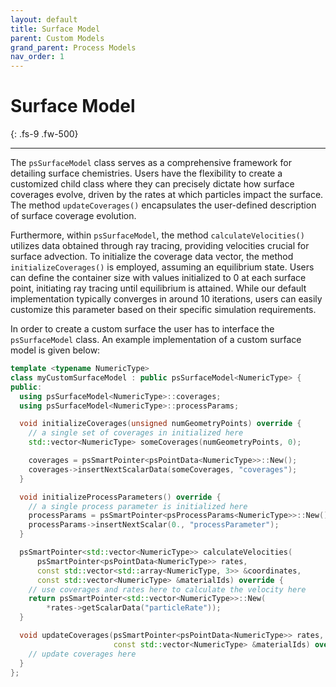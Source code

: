 ```yaml
---
layout: default
title: Surface Model
parent: Custom Models
grand_parent: Process Models
nav_order: 1
---
```


# Surface Model
{: .fs-9 .fw-500}

---

The `psSurfaceModel` class serves as a comprehensive framework for detailing surface chemistries. Users have the flexibility to create a customized child class where they can precisely dictate how surface coverages evolve, driven by the rates at which particles impact the surface. The method `updateCoverages()` encapsulates the user-defined description of surface coverage evolution.

Furthermore, within `psSurfaceModel`, the method `calculateVelocities()` utilizes data obtained through ray tracing, providing velocities crucial for surface advection. To initialize the coverage data vector, the method `initializeCoverages()` is employed, assuming an equilibrium state. Users can define the container size with values initialized to $0$ at each surface point, initiating ray tracing until equilibrium is attained. While our default implementation typically converges in around $10$ iterations, users can easily customize this parameter based on their specific simulation requirements.

In order to create a custom surface the user has to interface the `psSurfaceModel` class. An example implementation of a custom surface model is given below:
```c++
template <typename NumericType>
class myCustomSurfaceModel : public psSurfaceModel<NumericType> {
public:
  using psSurfaceModel<NumericType>::coverages;
  using psSurfaceModel<NumericType>::processParams;

  void initializeCoverages(unsigned numGeometryPoints) override {
    // a single set of coverages in initialized here
    std::vector<NumericType> someCoverages(numGeometryPoints, 0);

    coverages = psSmartPointer<psPointData<NumericType>>::New();
    coverages->insertNextScalarData(someCoverages, "coverages");
  }

  void initializeProcessParameters() override {
    // a single process parameter is initialized here
    processParams = psSmartPointer<psProcessParams<NumericType>>::New();
    processParams->insertNextScalar(0., "processParameter");
  }

  psSmartPointer<std::vector<NumericType>> calculateVelocities(
      psSmartPointer<psPointData<NumericType>> rates,
      const std::vector<std::array<NumericType, 3>> &coordinates,
      const std::vector<NumericType> &materialIds) override {
    // use coverages and rates here to calculate the velocity here
    return psSmartPointer<std::vector<NumericType>>::New(
        *rates->getScalarData("particleRate"));
  }

  void updateCoverages(psSmartPointer<psPointData<NumericType>> rates,
                       const std::vector<NumericType> &materialIds) override {
    // update coverages here
  }
};
```